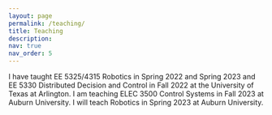 ```yaml
---
layout: page
permalink: /teaching/
title: Teaching
description: 
nav: true
nav_order: 5
---
```


I have taught EE 5325/4315 Robotics in Spring 2022 and Spring 2023 and EE 5330 Distributed Decision and Control in Fall 2022 at the University of Texas at Arlington. 
I am teaching ELEC 3500 Control Systems in Fall 2023 at Auburn University. 
I will teach Robotics in Spring 2023 at Auburn University.
